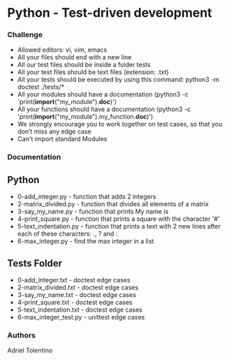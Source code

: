 # Python - Test-driven development

### Challenge
- Allowed editors: vi, vim, emacs
- All your files should end with a new line
- All our test files should be inside a folder tests
- All your test files should be text files (extension: .txt)
- All your tests should be executed by using this command: python3 -m doctest ./tests/*
- All your modules should have a documentation (python3 -c 'print(__import__("my_module").__doc__)')
- All your functions should have a documentation (python3 -c 'print(__import__("my_module").my_function.__doc__)')
- We strongly encourage you to work together on test cases, so that you don’t miss any edge case
- Can't import standard Modules

### Documentation

## Python
- 0-add_integer.py - function that adds 2 integers
- 2-matrix_divided.py - function that divides all elements of a matrix
- 3-say_my_name.py - function that prints My name is <first name> <last name>
- 4-print_square.py - function that prints a square with the character '#'
- 5-text_indentation.py - function that prints a text with 2 new lines after each of these characters: ., ? and :
- 6-max_integer.py - find the max integer in a list

## Tests Folder
- 0-add_integer.txt - doctest edge cases
- 2-matrix_divided.txt - doctest edge cases
- 3-say_my_name.txt - doctest edge cases
- 4-print_square.txt - doctest edge cases
- 5-text_indentation.txt - doctest edge cases
- 6-max_integer_test.py - unittest edge cases

### Authors
Adriel Tolentino
